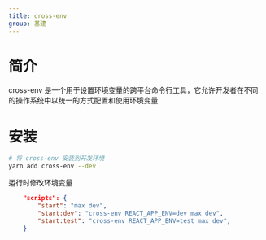 ```yaml
---
title: cross-env
group: 基建
---
```


# 简介

cross-env 是一个用于设置环境变量的跨平台命令行工具，它允许开发者在不同的操作系统中以统一的方式配置和使用环境变量

# 安装

```bash
# 将 cross-env 安装到开发环境
yarn add cross-env --dev
```

运行时修改环境变量

```json
    "scripts": {
        "start": "max dev",
        "start:dev": "cross-env REACT_APP_ENV=dev max dev",
        "start:test": "cross-env REACT_APP_ENV=test max dev",
    }
```
